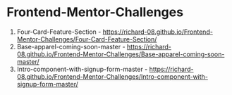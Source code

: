 # Frontend-Mentor-Challenges
1) Four-Card-Feature-Section - https://richard-08.github.io/Frontend-Mentor-Challenges/Four-Card-Feature-Section/
2) Base-apparel-coming-soon-master - https://richard-08.github.io/Frontend-Mentor-Challenges/Base-apparel-coming-soon-master/
3) Intro-component-with-signup-form-master - https://richard-08.github.io/Frontend-Mentor-Challenges/Intro-component-with-signup-form-master/
